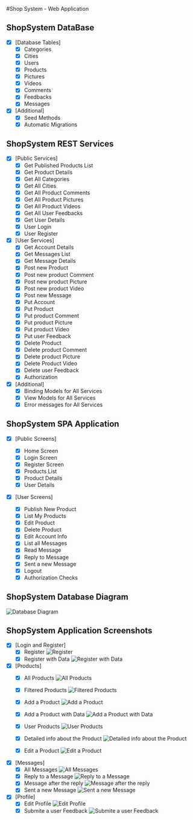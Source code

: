 #Shop System - Web Application
## ShopSystem DataBase
- [x] [Database Tables]
  - [x] Categories
  - [x] Cities
  - [x] Users
  - [x] Products
  - [x] Pictures
  - [x] Videos
  - [x] Comments
  - [x] Feedbacks
  - [x] Messages

- [x] [Additional]
  - [x] Seed Methods
  - [x] Automatic Migrations

## ShopSystem REST Services
- [x] [Public Services]
  - [x] Get Published Products List
  - [x] Get Product Details
  - [x] Get All Categories
  - [x] Get All Cities
  - [x] Get All Product Comments
  - [x] Get All Product Pictures
  - [x] Get All Product Videos
  - [x] Get All User Feedbacks
  - [x] Get User Details
  - [x] User Login
  - [x] User Register
  
- [x] [User Services]
  - [x] Get Account Details
  - [x] Get Messages List
  - [x] Get Message Details
  - [x] Post new Product
  - [x] Post new product Comment
  - [x] Post new product Picture
  - [x] Post new product Video
  - [x] Post new Message
  - [x] Put Account
  - [x] Put Product
  - [x] Put product Comment
  - [x] Put product Picture
  - [x] Put product Video
  - [x] Put user Feedback
  - [x] Delete Product
  - [x] Delete product Comment
  - [x] Delete product Picture
  - [x] Delete Product Video
  - [x] Delete user Feedback
  - [x]	Authorization
  
- [x] [Additional]
  - [x] Binding Models for All Services
  - [x] View Models for All Services
  - [x] Error messages for All Services
  
## ShopSystem SPA Application
- [x] [Public Screens]
  - [x] Home Screen
  - [x] Login Screen
  - [x] Register Screen
  - [x] Products List
  - [x] Product Details
  - [x] User Details
  
- [x] [User Screens]

  - [x] Publish New Product
  - [x] List My Products
  - [x] Edit Product
  - [x]	Delete Product
  - [x] Edit Account Info
  - [x]	List all Messages
  - [x]	Read Message
  - [x]	Reply to Message
  - [x]	Sent a new Message
  - [x] Logout  
  - [x]	Authorization Checks

## ShopSystem Database Diagram
![Database Diagram](Screenshots/Database.png)

## ShopSystem Application Screenshots
- [x] [Login and Register]
  - [x] Register
![Register](Screenshots/Login.png)
  - [x] Register with Data
![Register with Data](Screenshots/Login+Data.png)

- [x] [Products]
  - [x] All Products
![All Products](Screenshots/Products.png)
  - [x] Filtered Products
![Filtered Products](Screenshots/ProductsFilter.png)
  - [x] Add a Product
![Add a Product](Screenshots/ProductAdd.png)
  - [x] Add a Product with Data
![Add a Product with Data](Screenshots/ProductAdd+Data.png)
  - [x] User Products
![User Products](Screenshots/ProductsUser.png)
  - [x] Detailed info about the Product
![Detailed info about the Product](Screenshots/Product.png)
  - [x] Edit a Product
![Edit a Product](Screenshots/ProductEdit.png)


- [x] [Messages]
  - [x] All Messages
![All Messages](Screenshots/Messages.png)
  - [x] Reply to a Message
![Reply to a Message](Screenshots/MessageReply.png)
  - [x] Message after the reply
![Message after the reply](Screenshots/MessageReplied.png)
  - [x] Sent a new Message
![Sent a new Message](Screenshots/MessageSent.png)

- [x] [Profile]
  - [x] Edit Profile
![Edit Profile](Screenshots/ProfileEdit.png)
  - [x] Submite a user Feedback
![Submite a user Feedback](Screenshots/ProfileFeedback.png)
